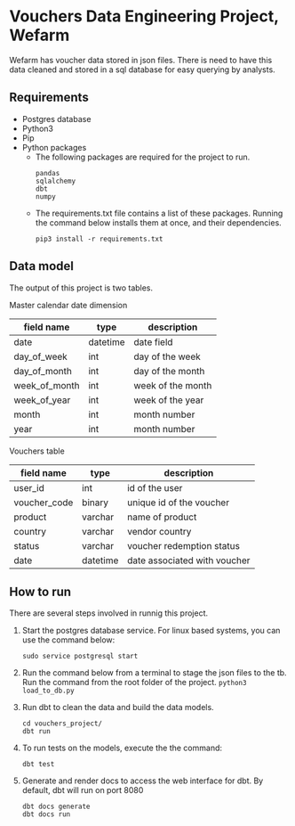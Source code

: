 # Vouchers Data Engineering Project, Wefarm

Wefarm has voucher data stored in json files. There is need to have this data cleaned and stored in a sql database for easy querying by analysts.

## Requirements

* Postgres database  
* Python3 
* Pip 
* Python packages  
    * The following packages are required for the project to run.
        ```
        pandas
        sqlalchemy
        dbt
        numpy
        ```
    * The requirements.txt file contains a list of these packages. Running the command below installs them at once, and their dependencies.
        ```
        pip3 install -r requirements.txt
        ``` 

## Data model
The output of this project is two tables.   

Master calendar date dimension  

 field name         | type       | description             
--- | --- | ---  
 date               | datetime   | date field           
 day_of_week        | int        | day of the week         
 day_of_month       | int        | day of the month        
 week_of_month      | int        | week of the month       
 week_of_year       | int        | week of the year        
 month              | int        | month number            
 year               | int        | month number          

Vouchers table 

| field name         | type       | description                 |
| -----------------  |------------|-----------------------      |
| user_id            | int        | id of the user              |
| voucher_code       | binary     | unique id of the voucher    |
| product            | varchar    | name of product             |
| country            | varchar    | vendor country              |
| status             | varchar    | voucher redemption status   |
| date               | datetime   | date associated with voucher|


## How to run
There are several steps involved in runnig this project.

1. Start the postgres database service. For linux based systems, you can use the command below:
    ```
    sudo service postgresql start
    ```

2. Run the command below from a terminal to stage the json files to the tb. Run the command from the root folder of the project.
    ```python3 load_to_db.py```

3. Run dbt to clean the data and build the data models.
    ```
    cd vouchers_project/
    dbt run
    ```
4. To run tests on the models, execute the the command:
    ```
    dbt test
    ```

5. Generate and render docs to access the web interface for dbt. By default, dbt will run on port 8080
    ```
    dbt docs generate
    dbt docs run
    ```